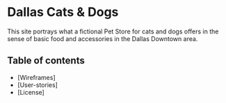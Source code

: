 # Dallas Cats & Dogs

This site portrays what a fictional Pet Store for cats and dogs offers in the sense of basic food and accessories in the Dallas Downtown area.

## Table of contents
- [Wireframes]
- [User-stories]
- [License]
